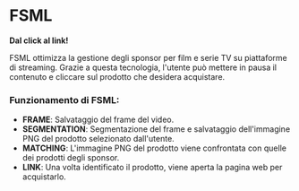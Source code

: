 # FSML
**Dal click al link!**

FSML ottimizza la gestione degli sponsor per film e serie TV su piattaforme di streaming. Grazie a questa tecnologia, l'utente può mettere in pausa il contenuto e cliccare sul prodotto che desidera acquistare.

### Funzionamento di FSML:
- **FRAME**: Salvataggio del frame del video.
- **SEGMENTATION**: Segmentazione del frame e salvataggio dell'immagine PNG del prodotto selezionato dall'utente.
- **MATCHING**: L'immagine PNG del prodotto viene confrontata con quelle dei prodotti degli sponsor.
- **LINK**: Una volta identificato il prodotto, viene aperta la pagina web per acquistarlo.
